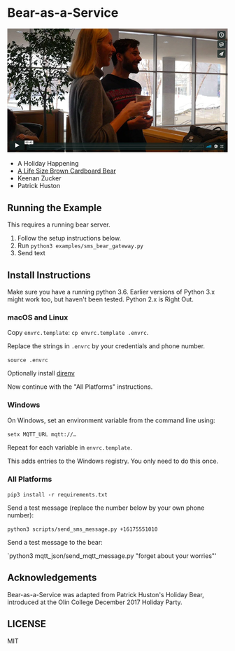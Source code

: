 # Bear-as-a-Service

[![IMAGE ALT TEXT HERE](docs/images/bear-vimeo.jpg)](https://vimeo.com/248514938)

- A Holiday Happening
- [A Life Size Brown Cardboard Bear](https://www.amazon.com/Brown-Bear-Advanced-Graphics-Cardboard/dp/B00B03DT0O)
- Keenan Zucker
- Patrick Huston

## Running the Example

This requires a running bear server.

1. Follow the setup instructions below.
2. Run `python3 examples/sms_bear_gateway.py`
3. Send text

## Install Instructions

Make sure you have a running python 3.6. Earlier versions of Python 3.x might
work too, but haven't been tested. Python 2.x is Right Out.

### macOS and Linux

Copy `envrc.template`: `cp envrc.template .envrc`.

Replace the strings in `.envrc` by your credentials and phone number.

`source .envrc`

Optionally install [direnv](https://direnv.net/)

Now continue with the "All Platforms" instructions.

### Windows

On Windows, set an environment variable from the command line using:

`setx MQTT_URL mqtt://…`

Repeat for each variable in `envrc.template`.

This adds entries to the Windows registry. You only need to do this once.

### All Platforms

`pip3 install -r requirements.txt`

Send a test message (replace the number below by your own phone number):

`python3 scripts/send_sms_message.py +16175551010`

Send a test message to the bear:

`python3 mqtt_json/send_mqtt_message.py "forget about your worries"'

## Acknowledgements

Bear-as-a-Service was adapted from Patrick Huston's Holiday Bear, introduced at
the Olin College December 2017 Holiday Party.

## LICENSE

MIT
